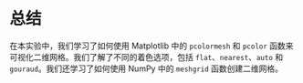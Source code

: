 # 总结

在本实验中，我们学习了如何使用 Matplotlib 中的 `pcolormesh` 和 `pcolor` 函数来可视化二维网格。我们了解了不同的着色选项，包括 `flat`、`nearest`、`auto` 和 `gouraud`。我们还学习了如何使用 NumPy 中的 `meshgrid` 函数创建二维网格。
